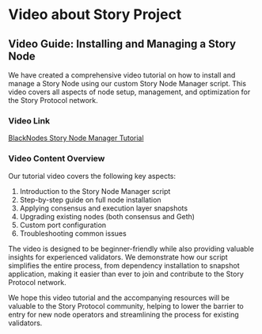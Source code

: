 # Video about Story Project

## Video Guide: Installing and Managing a Story Node

We have created a comprehensive video tutorial on how to install and manage a Story Node using our custom Story Node Manager script. This video covers all aspects of node setup, management, and optimization for the Story Protocol network.

### Video Link
[BlackNodes Story Node Manager Tutorial](https://x.com/BlackNodesHQ/status/1847973189952966664)

### Video Content Overview

Our tutorial video covers the following key aspects:

1. Introduction to the Story Node Manager script
2. Step-by-step guide on full node installation
3. Applying consensus and execution layer snapshots
4. Upgrading existing nodes (both consensus and Geth)
5. Custom port configuration
6. Troubleshooting common issues

The video is designed to be beginner-friendly while also providing valuable insights for experienced validators. We demonstrate how our script simplifies the entire process, from dependency installation to snapshot application, making it easier than ever to join and contribute to the Story Protocol network.

We hope this video tutorial and the accompanying resources will be valuable to the Story Protocol community, helping to lower the barrier to entry for new node operators and streamlining the process for existing validators.
